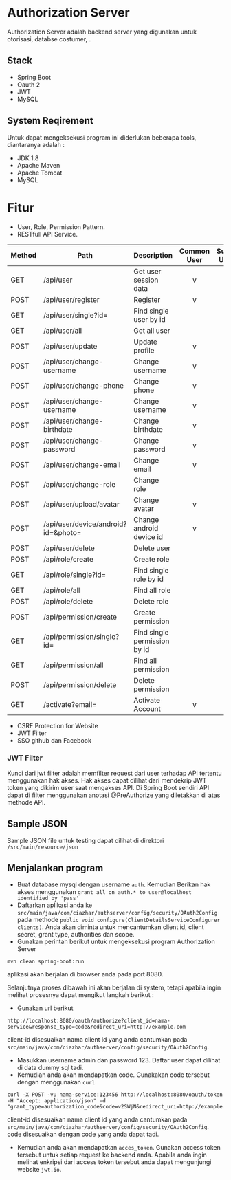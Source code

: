 # Authorization Server
Authorization Server adalah backend server yang digunakan untuk otorisasi, databse costumer, .

## Stack 
- Spring Boot
- Oauth 2
- JWT
- MySQL

## System Reqirement
Untuk dapat mengeksekusi program ini diderlukan beberapa tools, diantaranya adalah :
- JDK 1.8
- Apache Maven
- Apache Tomcat
- MySQL

# Fitur
- User, Role, Permission Pattern.
- RESTfull API Service.

Method	| Path	| Description	| Common User	| Super User
------------- | ------------------------- | ------------- |:-------------:|:----------------:|
GET	| /api/user	| Get user session data	| v | v	
POST	| /api/user/register	| Register	| v | v
GET	| /api/user/single?id=	| Find single user by id	|   | 	v
GET	| /api/user/all| Get all user	|  | v
POST	| /api/user/update	| Update profile	| v | v
POST	| /api/user/change-username	| Change username	| v | v
POST	| /api/user/change-phone	| Change phone	|  v | v
POST	| /api/user/change-username	| Change username	| v | v
POST	| /api/user/change-birthdate	| Change birthdate	| v | v
POST	| /api/user/change-password	| Change password	| v | v
POST	| /api/user/change-email	| Change email	| v | v
POST	| /api/user/change-role	| Change role	|   | v
POST	| /api/user/upload/avatar	| Change avatar	| v | v
POST	| /api/user/device/android?id=&photo=	| Change android device id	| v | v
POST	| /api/user/delete	| Delete user	|   | v
POST	| /api/role/create	| Create role	|   | v
GET	| /api/role/single?id= | Find single role by id	|   | v
GET	| /api/role/all	| Find all role	|   | v
POST	| /api/role/delete	| Delete role	|   | v
POST	| /api/permission/create	| Create permission	|   | v
GET	| /api/permission/single?id= | Find single permission by id	|   | v
GET	| /api/permission/all	| Find all permission|   | v
POST	| /api/permission/delete	| Delete permission	|   | v
GET	| /activate?email=	| Activate Account	|  v  |  v 

- CSRF Protection for Website
- JWT Filter
- SSO github dan Facebook

### JWT Filter
Kunci dari jwt filter adalah memfilter request dari user terhadap API tertentu menggunakan hak akses. Hak akses dapat dilihat dari mendekrip JWT token yang dikirim user saat mengakses API. Di Spring Boot sendiri API dapat di filter menggunakan anotasi @PreAuthorize yang diletakkan di atas methode API.
 
## Sample JSON
Sample JSON file untuk testing dapat dilihat di direktori `/src/main/resource/json`

## Menjalankan program
- Buat database mysql dengan username `auth`. Kemudian Berikan hak akses menggunakan `grant all on auth.* to user@localhost identified by 'pass'`
- Daftarkan aplikasi anda ke `src/main/java/com/ciazhar/authserver/config/security/OAuth2Config` pada methode `public void configure(ClientDetailsServiceConfigurer clients)`. Anda akan diminta untuk mencantumkan client id, client secret, grant type, authorities dan scope.   
- Gunakan perintah berikut untuk mengeksekusi program Authorization Server
```
mvn clean spring-boot:run
```
aplikasi akan berjalan di browser anda pada port 8080.

Selanjutnya proses dibawah ini akan berjalan di system, tetapi apabila ingin melihat prosesnya dapat mengikut langkah berikut :
- Gunakan url berikut 
```
http://localhost:8080/oauth/authorize?client_id=nama-service&response_type=code&redirect_uri=http://example.com
```
client-id disesuaikan nama client id yang anda cantumkan pada `src/main/java/com/ciazhar/authserver/config/security/OAuth2Config`.
- Masukkan username admin dan password 123. Daftar user dapat dilihat di data dummy sql tadi. 
- Kemudian anda akan mendapatkan code. Gunakakan code tersebut dengan menggunakan `curl`
```
curl -X POST -vu nama-service:123456 http://localhost:8080/oauth/token -H "Accept: application/json" -d "grant_type=authorization_code&code=v2SWjN&redirect_uri=http://example.com"
```
client-id disesuaikan nama client id yang anda cantumkan pada `src/main/java/com/ciazhar/authserver/config/security/OAuth2Config`. code disesuaikan dengan code yang anda dapat tadi.
- Kemudian anda akan mendapatkan `acces_token`. Gunakan access token tersebut untuk setiap request ke backend anda. Apabila anda ingin melihat enkripsi dari access token tersebut anda dapat mengunjungi website `jwt.io`.
